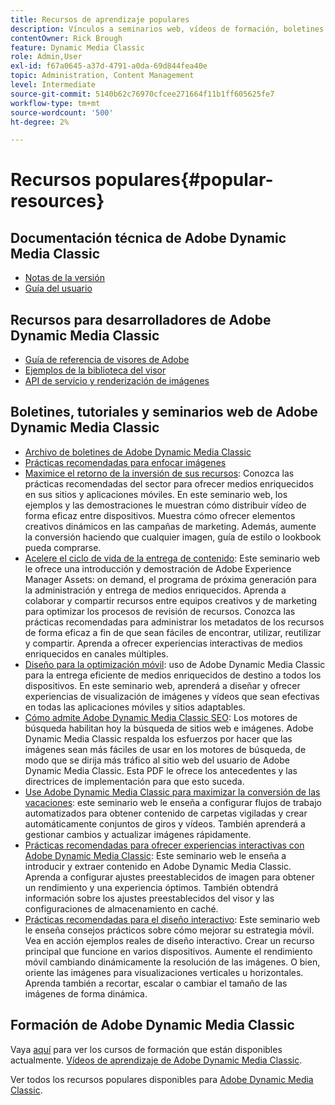 ```yaml
---
title: Recursos de aprendizaje populares
description: Vínculos a seminarios web, vídeos de formación, boletines informativos, información sobre prácticas recomendadas y recursos para desarrolladores para Adobe Dynamic Media Classic.
contentOwner: Rick Brough
feature: Dynamic Media Classic
role: Admin,User
exl-id: f67a0645-a37d-4791-a0da-69d844fea40e
topic: Administration, Content Management
level: Intermediate
source-git-commit: 5140b62c76970cfcee271664f11b1ff605625fe7
workflow-type: tm+mt
source-wordcount: '500'
ht-degree: 2%

---
```


# Recursos populares{#popular-resources}

## Documentación técnica de Adobe Dynamic Media Classic

* [Notas de la versión](https://experienceleague.adobe.com/es/docs/dynamic-media-developer-resources/release-notes/s7rn2017)
* [Guía del usuario](introduction.md)

## Recursos para desarrolladores de Adobe Dynamic Media Classic

* [Guía de referencia de visores de Adobe](https://experienceleague.adobe.com/es/docs/dynamic-media-developer-resources)
* [Ejemplos de la biblioteca del visor](https://landing.adobe.com/en/na/dynamic-media/ctir-2755/live-demos.html)
* [API de servicio y renderización de imágenes](https://experienceleague.adobe.com/es/docs/dynamic-media-developer-resources)

## Boletines, tutoriales y seminarios web de Adobe Dynamic Media Classic

* [Archivo de boletines de Adobe Dynamic Media Classic](/help/using/dynamic-media-newsletter.md)
* [Prácticas recomendadas para enfocar imágenes](/help/using/assets/s7_sharpening_images.pdf)
* [Maximice el retorno de la inversión de sus recursos](https://adobecustomersuccess.adobeconnect.com/p5ar3hfrrec/?launcher=false&fcsContent=true&pbMode=normal&proto=true): Conozca las prácticas recomendadas del sector para ofrecer medios enriquecidos en sus sitios y aplicaciones móviles. En este seminario web, los ejemplos y las demostraciones le muestran cómo distribuir vídeo de forma eficaz entre dispositivos. Muestra cómo ofrecer elementos creativos dinámicos en las campañas de marketing. Además, aumente la conversión haciendo que cualquier imagen, guía de estilo o lookbook pueda comprarse.
* [Acelere el ciclo de vida de la entrega de contenido](https://adobecustomersuccess.adobeconnect.com/p88ducm9pqv/): Este seminario web le ofrece una introducción y demostración de Adobe Experience Manager Assets: on demand, el programa de próxima generación para la administración y entrega de medios enriquecidos. Aprenda a colaborar y compartir recursos entre equipos creativos y de marketing para optimizar los procesos de revisión de recursos. Conozca las prácticas recomendadas para administrar los metadatos de los recursos de forma eficaz a fin de que sean fáciles de encontrar, utilizar, reutilizar y compartir. Aprenda a ofrecer experiencias interactivas de medios enriquecidos en canales múltiples.
* [Diseño para la optimización móvil](https://adobecustomersuccess.adobeconnect.com/p6oqd3wydif/?launcher=false&fcsContent=true&pbMode=normal&proto=true): uso de Adobe Dynamic Media Classic para la entrega eficiente de medios enriquecidos de destino a todos los dispositivos. En este seminario web, aprenderá a diseñar y ofrecer experiencias de visualización de imágenes y vídeos que sean efectivas en todas las aplicaciones móviles y sitios adaptables.
* [Cómo admite Adobe Dynamic Media Classic SEO](/help/using/assets/s7_seo.pdf): Los motores de búsqueda habilitan hoy la búsqueda de sitios web e imágenes. Adobe Dynamic Media Classic respalda los esfuerzos por hacer que las imágenes sean más fáciles de usar en los motores de búsqueda, de modo que se dirija más tráfico al sitio web del usuario de Adobe Dynamic Media Classic. Esta PDF le ofrece los antecedentes y las directrices de implementación para que esto suceda.
* [Use Adobe Dynamic Media Classic para maximizar la conversión de las vacaciones](https://adobecustomersuccess.adobeconnect.com/p32n1yr85c9/?proto=true): este seminario web le enseña a configurar flujos de trabajo automatizados para obtener contenido de carpetas vigiladas y crear automáticamente conjuntos de giros y vídeos. También aprenderá a gestionar cambios y actualizar imágenes rápidamente.
* [Prácticas recomendadas para ofrecer experiencias interactivas con Adobe Dynamic Media Classic](https://seminars.adobeconnect.com/p7wb8ej3u6d/): Este seminario web le enseña a introducir y extraer contenido en Adobe Dynamic Media Classic. Aprenda a configurar ajustes preestablecidos de imagen para obtener un rendimiento y una experiencia óptimos. También obtendrá información sobre los ajustes preestablecidos del visor y las configuraciones de almacenamiento en caché.
* [Prácticas recomendadas para el diseño interactivo](https://offers.adobe.com/en/na/marketing/landings/_40458_responsive_design_live_on_demand_webinar.html): Este seminario web le enseña consejos prácticos sobre cómo mejorar su estrategia móvil. Vea en acción ejemplos reales de diseño interactivo. Crear un recurso principal que funcione en varios dispositivos. Aumente el rendimiento móvil cambiando dinámicamente la resolución de las imágenes. O bien, oriente las imágenes para visualizaciones verticales u horizontales. Aprenda también a recortar, escalar o cambiar el tamaño de las imágenes de forma dinámica.

## Formación de Adobe Dynamic Media Classic

Vaya [aquí](https://training.adobe.com/training/courses.html#product=adobe-scene7) para ver los cursos de formación que están disponibles actualmente.
[Vídeos de aprendizaje de Adobe Dynamic Media Classic](https://experienceleague.adobe.com/es/docs/dynamic-media-classic/using/intro/training-videos#intro).

Ver todos los recursos populares disponibles para [Adobe Dynamic Media Classic](home.md).
